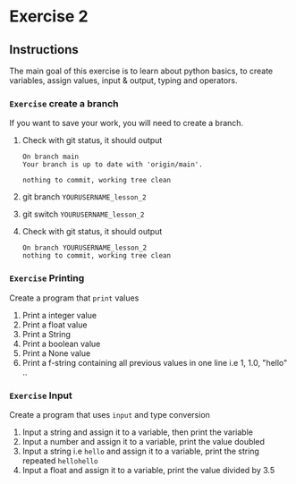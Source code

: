 # Exercise 2

## Instructions

The main goal of this exercise is to learn about python basics, to create variables, assign values, input & output, typing and operators.

### `Exercise` create a branch

If you want to save your work, you will need to create a branch.

1. Check with git status, it should output

    ```text
    On branch main
    Your branch is up to date with 'origin/main'.

    nothing to commit, working tree clean
    ```

2. git branch `YOURUSERNAME_lesson_2`
3. git switch `YOURUSERNAME_lesson_2`
4. Check with git status, it should output

    ```text
    On branch YOURUSERNAME_lesson_2
    nothing to commit, working tree clean
    ```

### `Exercise` Printing

Create a program that `print` values

1. Print a integer value
2. Print a float value
3. Print a String
4. Print a boolean value
5. Print a None value
6. Print a f-string containing all previous values in one line i.e 1, 1.0, "hello" ..

### `Exercise` Input

Create a program that uses `input` and type conversion

1. Input a string and assign it to a variable, then print the variable
2. Input a number and assign it to a variable, print the value doubled
3. Input a string i.e `hello` and assign it to a variable, print the string repeated `hellohello`
4. Input a float and assign it to a variable, print the value divided by 3.5
